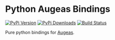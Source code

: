 # Python Augeas Bindings


[![PyPi Version](https://img.shields.io/pypi/v/python-augeas)](https://pypi.org/project/python-augeas/)
[![PyPi Downloads](https://img.shields.io/pypi/dd/python-augeas)](https://pypi.org/project/python-augeas/)
[![Build Status](https://img.shields.io/travis/hercules-team/python-augeas)](https://travis-ci.org/hercules-team/python-augeas)

Pure python bindings for [Augeas](http://augeas.net/).
